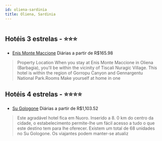 ```yaml
---
id: oliena-sardinia
title: Oliena, Sardinia
---
```


<center><img src="https://assets.cosmos-data.com/1/0134db04a890d2534f1095d1cd99f47d/317821.jpg" alt="" /></center>


## Hotéis 3 estrelas - ⭐️⭐️⭐️

-    [Enis Monte Maccione](https://www.hurb.com/hoteis/oliena/enis-monte-maccione-JNP-JP874477?cmp=18055) Diárias a partir de R$165.98
   > Property Location When you stay at Enis Monte Maccione in Oliena (Barbagia), you&apos;ll be within the vicinity of Tiscali Nuragic Village. This hotel is within the region of Gorropu Canyon and Gennargentu National Park.Rooms Make yourself at home in one 

## Hotéis 4 estrelas - ⭐️⭐️⭐️⭐️

-    [Su Gologone](https://www.hurb.com/hoteis/oliena/su-gologone-JNP-JP405926?cmp=18055) Diárias a partir de R$1,103.52
   > Este agradável hotel fica em Nuoro. Inserido a 8. 0 km do centro da cidade, o estabelecimento permite-lhe um fácil acesso a tudo o que este destino tem para lhe oferecer. Existem um total de 68 unidades no Su Gologone. Os viajantes podem manter-se atualiz
